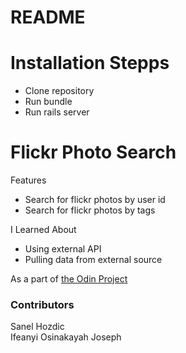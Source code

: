 # README

# Installation Stepps
* Clone repository
* Run bundle
* Run rails server

# Flickr Photo Search

Features
* Search for flickr photos by user id
* Search for flickr photos by tags

I Learned About
* Using external API
* Pulling data from external source

As a part of [the Odin Project](https://www.theodinproject.com/courses/ruby-on-rails/lessons/apis)

### Contributors

Sanel Hozdic <br>
Ifeanyi Osinakayah Joseph
